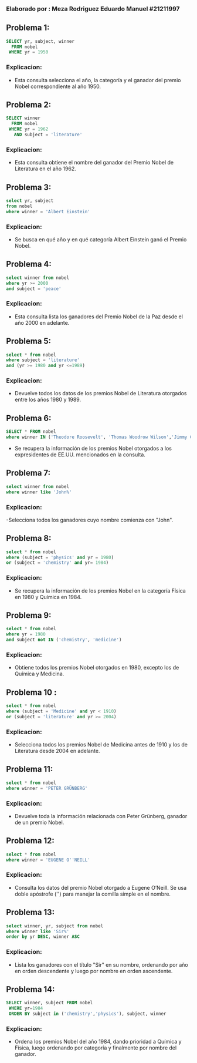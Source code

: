 ### Elaborado por : Meza Rodriguez Eduardo Manuel #21211997

## Problema 1:

```sql
SELECT yr, subject, winner
  FROM nobel
 WHERE yr = 1950
```
### Explicacion:
- Esta consulta selecciona el año, la categoría y el ganador del premio Nobel correspondiente al año 1950.
## Problema 2:
```sql
SELECT winner
  FROM nobel
 WHERE yr = 1962
   AND subject = 'literature'
```
### Explicacion:
- Esta consulta obtiene el nombre del ganador del Premio Nobel de Literatura en el año 1962.

## Problema 3:
```sql
select yr, subject
from nobel
where winner = 'Albert Einstein'
```
### Explicacion:
- Se busca en qué año y en qué categoría Albert Einstein ganó el Premio Nobel.

## Problema 4:
```sql
select winner from nobel
where yr >= 2000
and subject = 'peace'
```
### Explicacion:
- Esta consulta lista los ganadores del Premio Nobel de la Paz desde el año 2000 en adelante.
## Problema 5:
```sql
select * from nobel
where subject = 'literature'
and (yr >= 1980 and yr <=1989)
```
### Explicacion:
- Devuelve todos los datos de los premios Nobel de Literatura otorgados entre los años 1980 y 1989.
## Problema 6:
```sql
SELECT * FROM nobel
where winner IN ('Theodore Roosevelt', 'Thomas Woodrow Wilson','Jimmy Carter','Barack Obama')
```
- Se recupera la información de los premios Nobel otorgados a los expresidentes de EE.UU. mencionados en la consulta.
## Problema 7:
```sql
select winner from nobel
where winner like 'John%'
```
### Explicacion:
-Selecciona todos los ganadores cuyo nombre comienza con "John".
## Problema 8:
```sql
select * from nobel
where (subject = 'physics' and yr = 1980)
or (subject = 'chemistry' and yr= 1984)
```
### Explicacion:
- Se recupera la información de los premios Nobel en la categoría Física en 1980 y Química en 1984.
## Problema 9:
```sql
select * from nobel
where yr = 1980
and subject not IN ('chemistry', 'medicine')
```
### Explicacion:
- Obtiene todos los premios Nobel otorgados en 1980, excepto los de Química y Medicina.
## Problema 10 :
```sql
select * from nobel
where (subject = 'Medicine' and yr < 1910)
or (subject = 'literature' and yr >= 2004)
```
### Explicacion:
- Selecciona todos los premios Nobel de Medicina antes de 1910 y los de Literatura desde 2004 en adelante.
## Problema 11:
```sql
select * from nobel
where winner = 'PETER GRÜNBERG'
```
### Explicacion:
- Devuelve toda la información relacionada con Peter Grünberg, ganador de un premio Nobel.
## Problema 12:
```sql
select * from nobel
where winner = 'EUGENE O''NEILL'
```
### Explicacion:
- Consulta los datos del premio Nobel otorgado a Eugene O’Neill. Se usa doble apóstrofe ('') para manejar la comilla simple en el nombre.
## Problema 13:
```sql
select winner, yr, subject from nobel
where winner like 'Sir%'
order by yr DESC, winner ASC
```
### Explicacion:
- Lista los ganadores con el título "Sir" en su nombre, ordenando por año en orden descendente y luego por nombre en orden ascendente.
## Problema 14:
```sql
SELECT winner, subject FROM nobel
 WHERE yr=1984
 ORDER BY subject in ('chemistry','physics'), subject, winner
```
### Explicacion:
- Ordena los premios Nobel del año 1984, dando prioridad a Química y Física, luego ordenando por categoría y finalmente por nombre del ganador.
